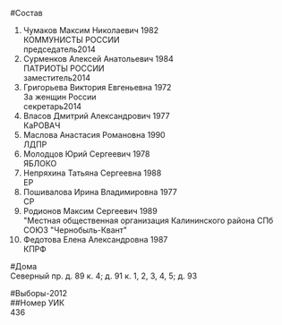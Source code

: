 #Состав  
1. Чумаков Максим Николаевич 1982  
    КОММУНИСТЫ РОССИИ  
    председатель2014  
2. Сурменков Алексей Анатольевич 1984  
    ПАТРИОТЫ РОССИИ  
    заместитель2014  
3. Григорьева Виктория Евгеньевна 1972  
    За женщин России  
    секретарь2014  
4. Власов Дмитрий Александрович 1977  
    КаРОВАЧ  
5. Маслова Анастасия Романовна 1990  
    ЛДПР  
6. Молодцов Юрий Сергеевич 1978  
    ЯБЛОКО  
7. Непряхина Татьяна Сергеевна 1988  
    ЕР  
8. Пошивалова Ирина Владимировна 1977  
    СР  
9. Родионов Максим Сергеевич 1989  
    "Местная общественная организация Калининского района СПб СОЮЗ "Чернобыль-Квант"  
10. Федотова Елена Александровна 1987  
    КПРФ  

#Дома  
Северный пр. д. 89 к. 4; д. 91 к. 1, 2, 3, 4, 5; д. 93  
  
#Выборы-2012  
##Номер УИК  
436  

